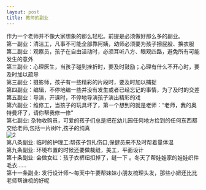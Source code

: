 ```yaml
---
layout: post
title: 教师的副业
---
```


<p>作为一个老师并不像大家想象的那么轻松。前提是必须做好那么多的副业。<br />
第一副业：清洁工，凡事不可能全部靠阿姨，幼师必须要为孩子擦屁股、换衣服<br />
第二副业：观察员，孩子在自由活动时，必须耳听八方、眼观四路，避免所有可能发生的意外<br />
第三副业：心理医生，当孩子碰到挫折时，要及时鼓励；心理有什么不开心时，要及时加以疏导<br />
第三副业：摄影师，孩子有一些精彩的片段时，要及时加以捕捉<br />
第四副业：编辑，不停地编一些并没有发生或者已经忘记的事情，为了及时的交差<br />
第五副业：导演，开课时，不停地导演孩子演出精彩的戏<br />
第六副业：维修工，当孩子的玩具坏了，第一个想到的就是老师：“老师，我的奥特曼坏了，请你帮我修一修”<br />
第七副业: 杂物收购员，可爱的孩子们总是把在幼儿园任何地方捡到的任何东西都交给老师,包括一片树叶,孩子的纯真<br />
<img src="http://i31.tinypic.com/1zxqgkg.jpg" alt="2" /><br />
第八条副业: 临时的护理工:帮孩子包扎伤口,保健员来不及时帮着量体温<br />
第九条副业: 环境布置的时候还要做裁缝，美工，平面设计<br />
第十条副业: 会做女红：孩子衣裤纽扣掉了，缝一下 。冬天了帮娃娃家的娃娃织件毛衣……<br />
第十一条副业: 发行设计师～每天中午要帮妹妹小朋友梳理头发，那些小妞还比比老师帮谁梳的好呢</p>
